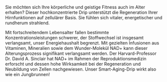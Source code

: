 Sie möchten sich Ihre körperliche und geistige Fitness auch im Alter erhalten? Dieser hochkonzentrierte Drip unterstützt die Regeneration Ihrer Hirnfunktionen auf zellulärer Basis. Sie fühlen sich vitaler, energetischer und rundherum strahlend. 

Mit fortschreitendem Lebensalter fallen bestimmte Konzentrationsleistungen schwerer, der Stoffwechsel ist insgesamt verlangsamt, unser Energiehaushalt begrenzt. Mit gezielten Infusionen aus Vitaminen, Mineralien sowie dem Wunder-Molekül NAD+ kann dieser Alterungsprozess signifikant verlangsamt werden. Der Harvard-Professor Dr. David A. Sinclair hat NAD+ im Rahmen der Reproduktionsmedizin erforscht und dessen hohe Wirksamkeit bei der Regeneration und Neubildung von Zellen nachgewiesen. Unser Smart-Aging-Drip wirkt also wie ein Jungbrunnen! 
